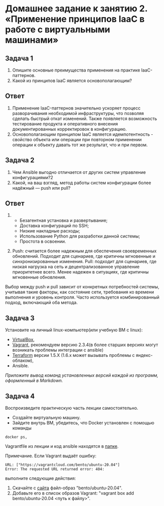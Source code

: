 # Домашнее задание к занятию 2. «Применение принципов IaaC в работе с виртуальными машинами»

## Задача 1

1. Опишите основные преимущества применения на практике IaaC-паттернов.
2. Какой из принципов IaaC является основополагающим?

## Ответ

1. Применение IaaC-паттернов значительно ускоряет процесс разворачивания необходимой инфраструктуры, что позволяя сделать быстрый откат изменений. Также появляется возможность тестирование продукта и оперативного внесения документированных корректировок в конфигурацию.
2. Основополагающим принципом IaaC является идемпотентность - свойство объекта или операции при повторном применении операции к объекту давать тот же результат, что и при первом.


## Задача 2

1. Чем Ansible выгодно отличается от других систем управление конфигурациями?2
2. Какой, на ваш взгляд, метод работы систем конфигурации более надёжный — push или pull?

## Ответ

1. * Безагентная установка и развертывание;
   * Доставка конфигураций по SSH;
   * Низкие накладные расходы;
   * Использование Python для разработки данной системы;
   * Простота в освоении.

2. Push: считается более надежным для обеспечения своевременных обновлений. Подходит для сценариев, где критичны мгновенные и синхронизированные изменения.
   Pull: подходит для сценариев, где низкая нагрузка на сеть и децентрализованное управление приоритетнее всего. Менее надежен в ситуациях, где критичны мгновенные обновления.

Выбор между push и pull зависит от конкретных потребностей системы, учитывая такие факторы, как состояние сети, требования ко времени выполнения и уровень контроля. Часто используется комбинированный подход, включающий оба метода.


## Задача 3

Установите на личный linux-компьютер(или учебную ВМ с linux):

- [VirtualBox](https://www.virtualbox.org/),
- [Vagrant](https://github.com/netology-code/devops-materials), рекомендуем версию 2.3.4(в более старших версиях могут возникать проблемы интеграции с ansible)
- [Terraform](https://github.com/netology-code/devops-materials/blob/master/README.md)  версии 1.5.Х (1.6.х может вызывать проблемы с яндекс-облаком),
- Ansible.

*Приложите вывод команд установленных версий каждой из программ, оформленный в Markdown.*

## Задача 4 

Воспроизведите практическую часть лекции самостоятельно.

- Создайте виртуальную машину.
- Зайдите внутрь ВМ, убедитесь, что Docker установлен с помощью команды
```
docker ps,
```
Vagrantfile из лекции и код ansible находятся в [папке](https://github.com/netology-code/virt-homeworks/tree/virt-11/05-virt-02-iaac/src).

Примечание. Если Vagrant выдаёт ошибку:
```
URL: ["https://vagrantcloud.com/bento/ubuntu-20.04"]     
Error: The requested URL returned error: 404:
```

выполните следующие действия:

1. Скачайте с [сайта](https://app.vagrantup.com/bento/boxes/ubuntu-20.04) файл-образ "bento/ubuntu-20.04".
2. Добавьте его в список образов Vagrant: "vagrant box add bento/ubuntu-20.04 <путь к файлу>".

